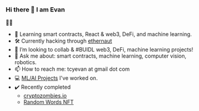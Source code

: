 ### Hi there 👋 I am Evan

🧙‍♂️

- 🌱 Learning smart contracts, React & web3, DeFi, and machine learning.
- 🛠️ Currently hacking through [ethernaut](https://ethernaut.openzeppelin.com/)
- 👯 I’m looking to collab & #BUIDL web3, DeFi, machine learning projects!
- 💬 Ask me about: smart contracts, machine learning, computer vision, robotics.
- 📫 How to reach me: tcyevan at gmail dot com
- 💻 [ML/AI Projects](https://evantancy.github.io/projects) I've worked on.
- ✔️ Recently completed
  - [cryptozombies.io](https://cryptozombies.io/)
  - [Random Words NFT](https://random-words-nft.vercel.app)

<!--
**evan-tan/evan-tan** is a ✨ _special_ ✨ repository because its `README.md` (this file) appears on your GitHub profile.

Here are some ideas to get you started:
- 👯 I’m looking to collaborate on ...
- 🤔 I’m looking for help with ...
- 😄 Pronouns: ...
- ⚡ Fun fact: ...
-->
